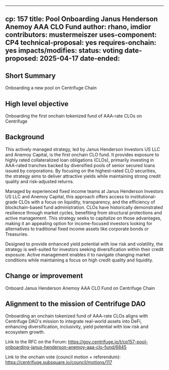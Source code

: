 
---
cp: 157
title: Pool Onboarding Janus Henderson Anemoy AAA CLO Fund
author: rhano, imdior
contributors: mustermeiszer
uses-component: CP4
technical-proposal: yes
requires-onchain: yes
impacts/modifies: 
status: voting
date-proposed: 2025-04-17
date-ended: 
---

## Short Summary 
Onboarding a new pool on Centrifuge Chain

## High level objective 
Onboarding the first onchain tokenized fund of AAA-rate CLOs on Centrifuge

## Background 

This actively managed strategy, led by Janus Henderson Investors US LLC and Anemoy Capital, is the first onchain CLO fund. It provides exposure to highly rated collateralized loan obligations (CLOs), primarily investing in AAA-rated tranches backed by diversified pools of senior secured loans issued by corporations. By focusing on the highest-rated CLO securities, the strategy aims to deliver attractive yields while maintaining strong credit quality and risk-adjusted returns.

Managed by experienced fixed income teams at Janus Henderson Investors US LLC and Anemoy Capital, this approach offers access to institutional-grade CLOs with a focus on liquidity, transparency, and the efficiency of blockchain-based fund administration. CLOs have historically demonstrated resilience through market cycles, benefiting from structural protections and active management. This strategy seeks to capitalize on those advantages, making it an appealing option for income-focused investors looking for alternatives to traditional fixed income assets like corporate bonds or Treasuries.

Designed to provide enhanced yield potential with low risk and volatility, the strategy is well-suited for investors seeking diversification within their credit exposure. Active management enables it to navigate changing market conditions while maintaining a focus on high credit quality and liquidity.

## Change or improvement 
Onboard Janus Henderson Anemoy AAA CLO Fund on Centrifuge Chain

## Alignment to the mission of Centrifuge DAO 

Onboarding an onchain tokenized fund of AAA-rate CLOs aligns with Centrifuge DAO's mission to integrate real-world assets into DeFi, enhancing diversification, inclusivity, yield potential with low risk and ecosystem growth.


Link to the RFC on the Forum: https://gov.centrifuge.io/t/cp157-pool-onboarding-janus-henderson-anemoy-aaa-clo-fund/6845

Link to the onchain vote (council motion + referendum): https://centrifuge.subsquare.io/council/motions/117
